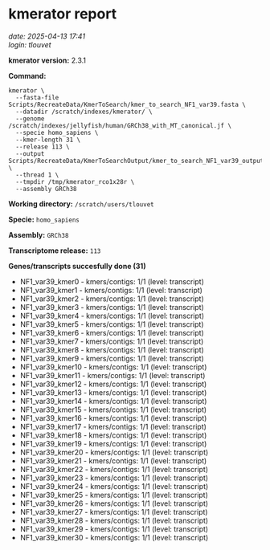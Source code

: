 # kmerator report
*date: 2025-04-13 17:41*  
*login: tlouvet*

**kmerator version:** 2.3.1

**Command:**

```
kmerator \
  --fasta-file Scripts/RecreateData/KmerToSearch/kmer_to_search_NF1_var39.fasta \
  --datadir /scratch/indexes/kmerator/ \
  --genome /scratch/indexes/jellyfish/human/GRCh38_with_MT_canonical.jf \
  --specie homo_sapiens \
  --kmer-length 31 \
  --release 113 \
  --output Scripts/RecreateData/KmerToSearchOutput/kmer_to_search_NF1_var39_output \
  --thread 1 \
  --tmpdir /tmp/kmerator_rco1x28r \
  --assembly GRCh38
```

**Working directory:** `/scratch/users/tlouvet`

**Specie:** `homo_sapiens`

**Assembly:** `GRCh38`

**Transcriptome release:** `113`

**Genes/transcripts succesfully done (31)**

- NF1_var39_kmer0 - kmers/contigs: 1/1 (level: transcript)
- NF1_var39_kmer1 - kmers/contigs: 1/1 (level: transcript)
- NF1_var39_kmer2 - kmers/contigs: 1/1 (level: transcript)
- NF1_var39_kmer3 - kmers/contigs: 1/1 (level: transcript)
- NF1_var39_kmer4 - kmers/contigs: 1/1 (level: transcript)
- NF1_var39_kmer5 - kmers/contigs: 1/1 (level: transcript)
- NF1_var39_kmer6 - kmers/contigs: 1/1 (level: transcript)
- NF1_var39_kmer7 - kmers/contigs: 1/1 (level: transcript)
- NF1_var39_kmer8 - kmers/contigs: 1/1 (level: transcript)
- NF1_var39_kmer9 - kmers/contigs: 1/1 (level: transcript)
- NF1_var39_kmer10 - kmers/contigs: 1/1 (level: transcript)
- NF1_var39_kmer11 - kmers/contigs: 1/1 (level: transcript)
- NF1_var39_kmer12 - kmers/contigs: 1/1 (level: transcript)
- NF1_var39_kmer13 - kmers/contigs: 1/1 (level: transcript)
- NF1_var39_kmer14 - kmers/contigs: 1/1 (level: transcript)
- NF1_var39_kmer15 - kmers/contigs: 1/1 (level: transcript)
- NF1_var39_kmer16 - kmers/contigs: 1/1 (level: transcript)
- NF1_var39_kmer17 - kmers/contigs: 1/1 (level: transcript)
- NF1_var39_kmer18 - kmers/contigs: 1/1 (level: transcript)
- NF1_var39_kmer19 - kmers/contigs: 1/1 (level: transcript)
- NF1_var39_kmer20 - kmers/contigs: 1/1 (level: transcript)
- NF1_var39_kmer21 - kmers/contigs: 1/1 (level: transcript)
- NF1_var39_kmer22 - kmers/contigs: 1/1 (level: transcript)
- NF1_var39_kmer23 - kmers/contigs: 1/1 (level: transcript)
- NF1_var39_kmer24 - kmers/contigs: 1/1 (level: transcript)
- NF1_var39_kmer25 - kmers/contigs: 1/1 (level: transcript)
- NF1_var39_kmer26 - kmers/contigs: 1/1 (level: transcript)
- NF1_var39_kmer27 - kmers/contigs: 1/1 (level: transcript)
- NF1_var39_kmer28 - kmers/contigs: 1/1 (level: transcript)
- NF1_var39_kmer29 - kmers/contigs: 1/1 (level: transcript)
- NF1_var39_kmer30 - kmers/contigs: 1/1 (level: transcript)
